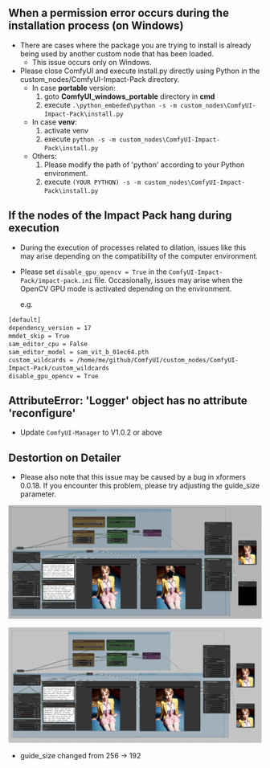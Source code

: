## When a permission error occurs during the installation process (on Windows)

* There are cases where the package you are trying to install is already being used by another custom node that has been loaded.
    * This issue occurs only on Windows.
* Please close ComfyUI and execute install.py directly using Python in the custom_nodes/ComfyUI-Impact-Pack directory.
    * In case **portable** version:
        1. goto **ComfyUI_windows_portable** directory in **cmd**
        2. execute ```.\python_embeded\python -s -m custom_nodes\ComfyUI-Impact-Pack\install.py```
    * In case **venv**:
        1. activate venv
        2. execute ```python -s -m custom_nodes\ComfyUI-Impact-Pack\install.py```
    * Others:
        1. Please modify the path of 'python' according to your Python environment.
        2. execute ```(YOUR PYTHON) -s -m custom_nodes\ComfyUI-Impact-Pack\install.py```


## If the nodes of the Impact Pack hang during execution

* During the execution of processes related to dilation, issues like this may arise depending on the compatibility of the computer environment.
* Please set `disable_gpu_opencv = True` in the `ComfyUI-Impact-Pack/impact-pack.ini` file. Occasionally, issues may arise when the OpenCV GPU mode is activated depending on the environment.

    e.g.
```
[default]
dependency_version = 17
mmdet_skip = True
sam_editor_cpu = False
sam_editor_model = sam_vit_b_01ec64.pth
custom_wildcards = /home/me/github/ComfyUI/custom_nodes/ComfyUI-Impact-Pack/custom_wildcards
disable_gpu_opencv = True
```

## AttributeError: 'Logger' object has no attribute 'reconfigure'

* Update `ComfyUI-Manager` to V1.0.2 or above


## Destortion on Detailer

* Please also note that this issue may be caused by a bug in xformers 0.0.18. If you encounter this problem, please try adjusting the guide_size parameter.

![example](black1.png)

![example](black2.png)
* guide_size changed from 256 -> 192
